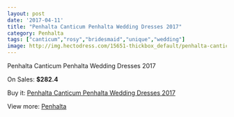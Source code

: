 ```yaml
---
layout: post
date: '2017-04-11'
title: "Penhalta Canticum Penhalta Wedding Dresses 2017"
category: Penhalta
tags: ["canticum","rosy","bridesmaid","unique","wedding"]
image: http://img.hectodress.com/15651-thickbox_default/penhalta-canticum-penhalta-wedding-dresses-2013.jpg
---
```

Penhalta Canticum Penhalta Wedding Dresses 2017

On Sales: **$282.4**
<a href="https://www.hectodress.com/penhalta/7660-penhalta-canticum-penhalta-wedding-dresses-2013.html"><amp-img layout="responsive" width="600" height="600" src="//img.hectodress.com/15651-thickbox_default/penhalta-canticum-penhalta-wedding-dresses-2013.jpg" alt="Penhalta Canticum Penhalta Wedding Dresses 2017 0" /></a>
<a href="https://www.hectodress.com/penhalta/7660-penhalta-canticum-penhalta-wedding-dresses-2013.html"><amp-img layout="responsive" width="600" height="600" src="//img.hectodress.com/15652-thickbox_default/penhalta-canticum-penhalta-wedding-dresses-2013.jpg" alt="Penhalta Canticum Penhalta Wedding Dresses 2017 1" /></a>

Buy it: [Penhalta Canticum Penhalta Wedding Dresses 2017](https://www.hectodress.com/penhalta/7660-penhalta-canticum-penhalta-wedding-dresses-2013.html "Penhalta Canticum Penhalta Wedding Dresses 2017")

View more: [Penhalta](https://www.hectodress.com/135-penhalta "Penhalta")